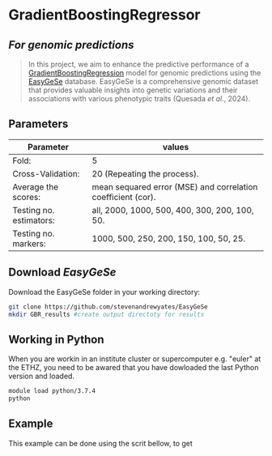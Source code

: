# GradientBoostingRegressor
## _For genomic predictions_

>In this project, we aim to enhance the predictive performance of a [GradientBoostingRegression](https://github.com/scikit-learn/scikit-learn/) model for genomic predictions using the [EasyGeSe](https://github.com/stevenandrewyates/EasyGeSe/) database. EasyGeSe is a comprehensive genomic dataset that provides valuable insights into genetic variations and their associations with various phenotypic traits (Quesada _et al_., 2024).
## Parameters

| Parameter | values |
| ------ | ------ |
| Fold: | 5 |
| Cross-Validation: | 20 (Repeating the process). |
| Average the scores: | mean sequared error (MSE) and correlation coefficient (cor). |
| Testing no. estimators: | all, 2000, 1000, 500, 400, 300, 200, 100, 50. |
| Testing no. markers: | 1000, 500, 250, 200, 150, 100, 50, 25. |


## Download _EasyGeSe_
Download the EasyGeSe folder in your working directory:
```sh
git clone https://github.com/stevenandrewyates/EasyGeSe
mkdir GBR_results #create output directoty for results
```
## Working in Python
When you are workin in an institute cluster or supercomputer  e.g. "euler" at the ETHZ, you need to be awared that you have dowloaded the last Python version and loaded.

```sh
module load python/3.7.4
python
```
## Example
This example can be done using the scrit bellow, to get 
